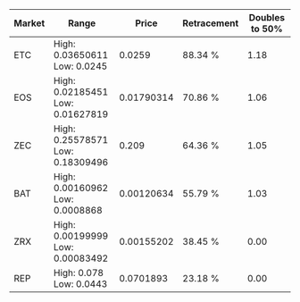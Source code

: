 | Market | Range | Price| Retracement | Doubles to 50% |
| --- | --- | --- | --- | --- |
| ETC | High: 0.03650611<br />Low: 0.0245 | 0.0259 | 88.34 % | 1.18 |
| EOS | High: 0.02185451<br />Low: 0.01627819 | 0.01790314 | 70.86 % | 1.06 |
| ZEC | High: 0.25578571<br />Low: 0.18309496 | 0.209 | 64.36 % | 1.05 |
| BAT | High: 0.00160962<br />Low: 0.0008868 | 0.00120634 | 55.79 % | 1.03 |
| ZRX | High: 0.00199999<br />Low: 0.00083492 | 0.00155202 | 38.45 % | 0.00 |
| REP | High: 0.078<br />Low: 0.0443 | 0.0701893 | 23.18 % | 0.00 |
